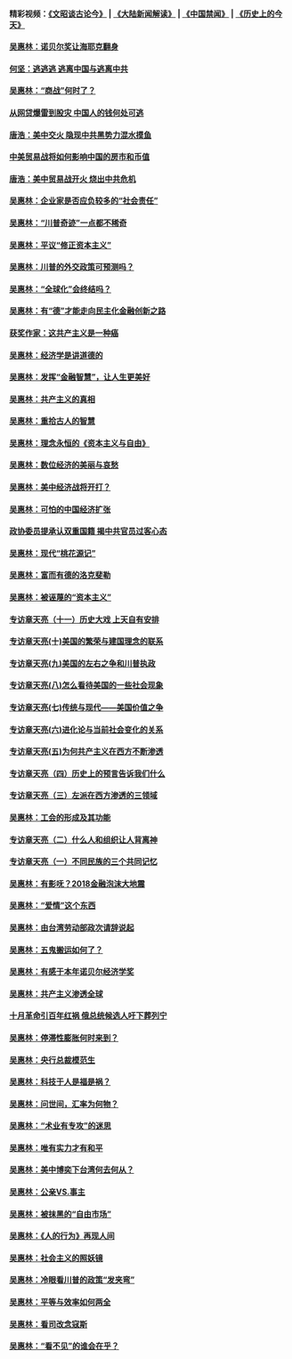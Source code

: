 #### 精彩视频：[《文昭谈古论今》](https://github.com/gfw-breaker/wenzhao/blob/master/README.md?t=12152131) | [《大陆新闻解读》](https://github.com/gfw-breaker/ntdtv-comedy/blob/master/README.md?t=12152131) | [《中国禁闻》](https://github.com/gfw-breaker/ntdtv-news/blob/master/README.md?t=12152131) | [《历史上的今天》](https://github.com/gfw-breaker/today-in-history/blob/master/README.md?t=12152131) 

#### [吴惠林：诺贝尔奖让海耶克翻身](../pages/nsc423/n10890049.md?t=12152131) 

#### [何坚：逃逃逃 逃离中国与逃离中共](../pages/nsc423/n10592891.md?t=12152131) 

#### [吴惠林：“商战”何时了？](../pages/nsc423/n10573558.md?t=12152131) 

#### [从网贷爆雷到股灾 中国人的钱何处可逃](../pages/nsc423/n10572800.md?t=12152131) 

#### [唐浩：美中交火 隐现中共黑势力混水摸鱼](../pages/nsc423/n10544040.md?t=12152131) 

#### [中美贸易战将如何影响中国的房市和币值](../pages/nsc423/n10543697.md?t=12152131) 

#### [唐浩：美中贸易战开火 烧出中共危机](../pages/nsc423/n10540126.md?t=12152131) 

#### [吴惠林：企业家是否应负较多的“社会责任”](../pages/nsc423/n10535022.md?t=12152131) 

#### [吴惠林：“川普奇迹”一点都不稀奇](../pages/nsc423/n10512808.md?t=12152131) 

#### [吴惠林：平议“修正资本主义”](../pages/nsc423/n10495724.md?t=12152131) 

#### [吴惠林：川普的外交政策可预测吗？](../pages/nsc423/n10462387.md?t=12152131) 

#### [吴惠林：“全球化”会终结吗？](../pages/nsc423/n10452838.md?t=12152131) 

#### [吴惠林：有“德”才能走向民主化金融创新之路](../pages/nsc423/n10432292.md?t=12152131) 

#### [获奖作家：这共产主义是一种癌](../pages/nsc423/n10431541.md?t=12152131) 

#### [吴惠林：经济学是讲道德的](../pages/nsc423/n10398014.md?t=12152131) 

#### [吴惠林：发挥“金融智慧”，让人生更美好](../pages/nsc423/n10375019.md?t=12152131) 

#### [吴惠林：共产主义的真相](../pages/nsc423/n10351394.md?t=12152131) 

#### [吴惠林：重拾古人的智慧](../pages/nsc423/n10337691.md?t=12152131) 

#### [吴惠林：理念永恒的《资本主义与自由》](../pages/nsc423/n10316274.md?t=12152131) 

#### [吴惠林：数位经济的美丽与哀愁](../pages/nsc423/n10292946.md?t=12152131) 

#### [吴惠林：美中经济战将开打？](../pages/nsc423/n10258825.md?t=12152131) 

#### [吴惠林：可怕的中国经济扩张](../pages/nsc423/n10219147.md?t=12152131) 

#### [政协委员提承认双重国籍 揭中共官员过客心态](../pages/nsc423/n10208809.md?t=12152131) 

#### [吴惠林：现代“桃花源记”](../pages/nsc423/n10185234.md?t=12152131) 

#### [吴惠林：富而有德的洛克斐勒](../pages/nsc423/n10142264.md?t=12152131) 

#### [吴惠林：被诬蔑的“资本主义”](../pages/nsc423/n10124816.md?t=12152131) 

#### [专访章天亮（十一）历史大戏 上天自有安排](../pages/nsc423/n10094905.md?t=12152131) 

#### [专访章天亮(十)美国的繁荣与建国理念的联系](../pages/nsc423/n10094899.md?t=12152131) 

#### [专访章天亮(九)美国的左右之争和川普执政](../pages/nsc423/n10094889.md?t=12152131) 

#### [专访章天亮(八)怎么看待美国的一些社会现象](../pages/nsc423/n10094857.md?t=12152131) 

#### [专访章天亮(七)传统与现代——美国价值之争](../pages/nsc423/n10093140.md?t=12152131) 

#### [专访章天亮(六)进化论与当前社会变化的关系](../pages/nsc423/n10092036.md?t=12152131) 

#### [专访章天亮(五)为何共产主义在西方不断渗透](../pages/nsc423/n10083620.md?t=12152131) 

#### [专访章天亮（四）历史上的预言告诉我们什么](../pages/nsc423/n10083606.md?t=12152131) 

#### [专访章天亮（三）左派在西方渗透的三领域](../pages/nsc423/n10081115.md?t=12152131) 

#### [吴惠林：工会的形成及其功能](../pages/nsc423/n10080633.md?t=12152131) 

#### [专访章天亮（二）什么人和组织让人背离神](../pages/nsc423/n10076637.md?t=12152131) 

#### [专访章天亮（一）不同民族的三个共同记忆](../pages/nsc423/n10074188.md?t=12152131) 

#### [吴惠林：有影呒？2018金融泡沫大地震](../pages/nsc423/n10040534.md?t=12152131) 

#### [吴惠林：“爱情”这个东西](../pages/nsc423/n10019423.md?t=12152131) 

#### [吴惠林：由台湾劳动部政次请辞说起](../pages/nsc423/n9979679.md?t=12152131) 

#### [吴惠林：五鬼搬运如何了？](../pages/nsc423/n9925338.md?t=12152131) 

#### [吴惠林：有感于本年诺贝尔经济学奖](../pages/nsc423/n9871883.md?t=12152131) 

#### [吴惠林：共产主义渗透全球](../pages/nsc423/n9812748.md?t=12152131) 

#### [十月革命引百年红祸 俄总统候选人吁下葬列宁](../pages/nsc423/n9810182.md?t=12152131) 

#### [吴惠林：停滞性膨胀何时来到？](../pages/nsc423/n9764136.md?t=12152131) 

#### [吴惠林：央行总裁模范生](../pages/nsc423/n9728134.md?t=12152131) 

#### [吴惠林：科技于人是福是祸？](../pages/nsc423/n9672982.md?t=12152131) 

#### [吴惠林：问世间，汇率为何物？](../pages/nsc423/n9621788.md?t=12152131) 

#### [吴惠林：“术业有专攻”的迷思](../pages/nsc423/n9580363.md?t=12152131) 

#### [吴惠林：唯有实力才有和平](../pages/nsc423/n9529599.md?t=12152131) 

#### [吴惠林：美中博奕下台湾何去何从？](../pages/nsc423/n9483598.md?t=12152131) 

#### [吴惠林：公亲VS.事主](../pages/nsc423/n9425637.md?t=12152131) 

#### [吴惠林：被抹黑的“自由市场”](../pages/nsc423/n9351545.md?t=12152131) 

#### [吴惠林：《人的行为》再现人间](../pages/nsc423/n9296339.md?t=12152131) 

#### [吴惠林：社会主义的照妖镜](../pages/nsc423/n9243460.md?t=12152131) 

#### [吴惠林：冷眼看川普的政策“发夹弯”](../pages/nsc423/n9120684.md?t=12152131) 

#### [吴惠林：平等与效率如何两全](../pages/nsc423/n9075430.md?t=12152131) 

#### [吴惠林：看司改念寇斯](../pages/nsc423/n9024915.md?t=12152131) 

#### [吴惠林：“看不见”的谁会在乎？](../pages/nsc423/n8977488.md?t=12152131) 

